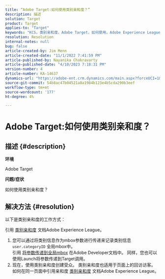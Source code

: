 ```yaml
---
title: “Adobe Target:如何使用类别亲和度？”
description: 描述
solution: Target
product: Target
applies-to: "Target"
keywords: "KCS，类别亲和度，Adobe Target，如何使用，Adobe Experience League，全局mbox"
resolution: Resolution
internal-notes: null
bug: false
article-created-by: Jim Menn
article-created-date: "11/1/2022 7:41:59 PM"
article-published-by: Nayanika Chakravarty
article-published-date: "4/10/2023 7:18:31 PM"
version-number: 4
article-number: KA-14637
dynamics-url: "https://adobe-ent.crm.dynamics.com/main.aspx?forceUCI=1&pagetype=entityrecord&etn=knowledgearticle&id=4a31ad3f-1d5a-ed11-9561-6045bd006a22"
source-git-commit: 54b8ac47b04521a8a1984b123e4b5cda290b3eef
workflow-type: tm+mt
source-wordcount: '177'
ht-degree: 4%

---
```


# Adobe Target:如何使用类别亲和度？

## 描述 {#description}


<b>环境</b>

Adobe Target

<b>问题/症状</b>

如何使用类别亲和度？


## 解决方法 {#resolution}


以下是类别亲和度的工作方式：

引用 [类别亲和度](https://experienceleague.adobe.com/docs/target/using/audiences/visitor-profiles/category-affinity.html?lang=en) 文档Adobe Experience League。

1. 您可以通过将类别信息作为mbox参数进行传递来记录类别信息 `user.categoryID` 全局mbox中。<br>    引用 [将参数传递到全局mbox](https://developer.adobe.com/target/implement/client-side/atjs/global-mbox/pass-parameters-to-global-mbox/?lang=en "单击以关注链接：https://developer.adobe.com/target/implement/client-side/atjs/global-mbox/pass-parameters-to-global-mbox/?lang=en") 在Adobe Developer文档中。
同样，您也可以使用Launch将参数传递到Target调用。
2. 现在，使用类别亲和度创建受众。    类别亲和度也适用于页面上的回访访客。
如何在同一页面中引用亲和度 [类别亲和度](https://experienceleague.adobe.com/docs/target/using/audiences/visitor-profiles/category-affinity.html?lang=en) 文档Adobe Experience League。

